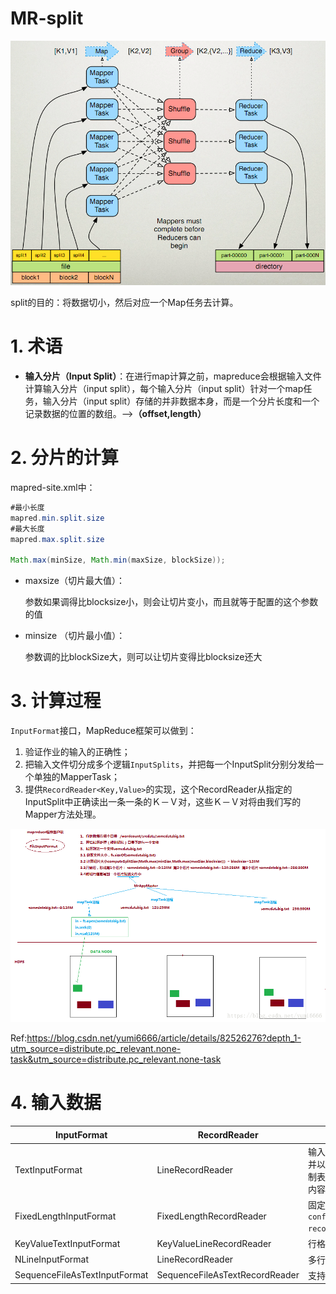 # MR-split

![](/assets/hadoop-mp.x-png)

split的目的：将数据切小，然后对应一个Map任务去计算。

# 1. 术语

* **输入分片（Input Split）**：在进行map计算之前，mapreduce会根据输入文件计算输入分片（input split），每个输入分片（input split）针对一个map任务，输入分片（input split）存储的并非数据本身，而是一个分片长度和一个记录数据的位置的数组。-->**（offset,length）**

# 2. 分片的计算

mapred-site.xml中：
```java
#最小长度
mapred.min.split.size
#最大长度
mapred.max.split.size

Math.max(minSize, Math.min(maxSize, blockSize));
```
* maxsize（切片最大值）：
  
  参数如果调得比blocksize小，则会让切片变小，而且就等于配置的这个参数的值

* minsize （切片最小值）：

  参数调的比blockSize大，则可以让切片变得比blocksize还大

# 3. 计算过程 

`InputFormat`接口，MapReduce框架可以做到：
1. 验证作业的输入的正确性；
2. 把输入文件切分成多个逻辑`InputSplits`，并把每一个InputSplit分别分发给一个单独的MapperTask；
3. 提供`RecordReader<Key,Value>`的实现，这个RecordReader从指定的InputSplit中正确读出一条一条的Ｋ－Ｖ对，这些Ｋ－Ｖ对将由我们写的Mapper方法处理。

![](/assets/MPSplit.png)


Ref:https://blog.csdn.net/yumi6666/article/details/82526276?depth_1-utm_source=distribute.pc_relevant.none-task&utm_source=distribute.pc_relevant.none-task

# 4. 输入数据

InputFormat|RecordReader|解释
--|--|--
TextInputFormat|LineRecordReader|输入Text文本，读取输入InputSplit的每行内容作为一次输入，并以换行符或回车符表示本行结束，每行内容按分隔符 (默认是制表符 \t) 分为键和值部分。如果不存在分隔符，则键将是整行内容，并且值为空
FixedLengthInputFormat|FixedLengthRecordReader|固定长度的文件，任意数据格式均可，通过`conf.setInt(FixedLengthInputFormat.FIXED_RECORD_LENGTH, recordLength)`指定长度
KeyValueTextInputFormat|KeyValueLineRecordReader|行格式，为`KEY分隔符VALUE`
NLineInputFormat|LineRecordReader|多行作为一个split.
SequenceFileAsTextInputFormat|SequenceFileAsTextRecordReader|支持SequenceFile